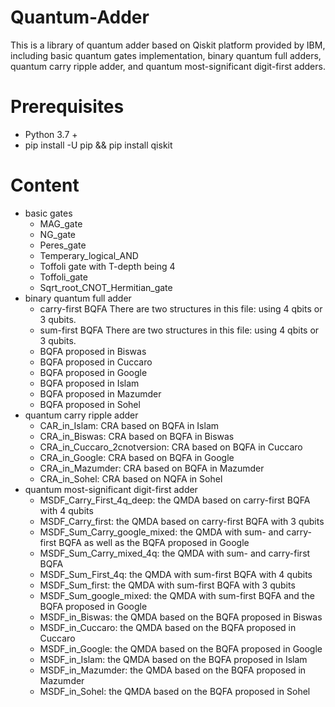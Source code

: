 # Quantum-Adder
This is a library of quantum adder based on Qiskit platform provided by IBM, including basic quantum gates implementation, binary quantum full adders, quantum carry ripple adder, and quantum most-significant digit-first adders.

# Prerequisites

 - Python 3.7 +
 - pip install -U pip && pip install qiskit

# Content
- basic gates
	- MAG_gate
	- NG_gate
	- Peres_gate
	- Temperary_logical_AND
	- Toffoli gate with T-depth being 4
	- Toffoli_gate
	- Sqrt_root_CNOT_Hermitian_gate
- binary quantum full adder
  	- carry-first BQFA
		There are two structures in this file: using 4 qbits or 3 qubits.
  	- sum-first BQFA
		There are two structures in this file: using 4 qbits or 3 qubits.
  	- BQFA proposed in Biswas
  	- BQFA proposed in Cuccaro
  	- BQFA proposed in Google
  	- BQFA proposed in Islam
  	- BQFA proposed in Mazumder
  	- BQFA proposed in Sohel
- quantum carry ripple adder
	- CAR_in_Islam:			CRA based on BQFA in Islam
	- CRA_in_Biswas:		CRA based on BQFA in Biswas
	- CRA_in_Cuccaro_2cnotversion:	CRA based on BQFA in Cuccaro
	- CRA_in_Google:		CRA based on BQFA in Google
	- CRA_in_Mazumder:		CRA based on BQFA in Mazumder
	- CRA_in_Sohel:			CRA based on NQFA in Sohel
- quantum most-significant digit-first adder
  	- MSDF_Carry_First_4q_deep:	the QMDA based on carry-first BQFA with 4 qubits
  	- MSDF_Carry_first:		the QMDA based on carry-first BQFA with 3 qubits
  	- MSDF_Sum_Carry_google_mixed:	the QMDA with sum- and carry-first BQFA as well as the BQFA proposed in Google
  	- MSDF_Sum_Carry_mixed_4q:	the QMDA with sum- and carry-first BQFA
  	- MSDF_Sum_First_4q:		the QMDA with sum-first BQFA with 4 qubits
  	- MSDF_Sum_first:		the QMDA with sum-first BQFA with 3 qubits
  	- MSDF_Sum_google_mixed:	the QMDA with sum-first BQFA and the BQFA proposed in Google
  	- MSDF_in_Biswas: 		the QMDA based on the BQFA proposed in Biswas
  	- MSDF_in_Cuccaro:		the QMDA based on the BQFA proposed in Cuccaro
  	- MSDF_in_Google:		the QMDA based on the BQFA proposed in Google
  	- MSDF_in_Islam:		the QMDA based on the BQFA proposed in Islam
  	- MSDF_in_Mazumder:		the QMDA based on the BQFA proposed in Mazumder
  	- MSDF_in_Sohel:		the QMDA based on the BQFA proposed in Sohel 
